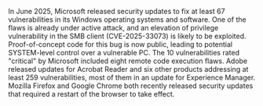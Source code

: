In June 2025, Microsoft released security updates to fix at least 67 vulnerabilities in its Windows operating systems and software. One of the flaws is already under active attack, and an elevation of privilege vulnerability in the SMB client (CVE-2025-33073) is likely to be exploited. Proof-of-concept code for this bug is now public, leading to potential SYSTEM-level control over a vulnerable PC. The 10 vulnerabilities rated "critical" by Microsoft included eight remote code execution flaws. Adobe released updates for Acrobat Reader and six other products addressing at least 259 vulnerabilities, most of them in an update for Experience Manager. Mozilla Firefox and Google Chrome both recently released security updates that required a restart of the browser to take effect.
